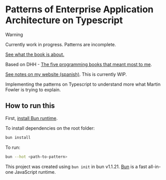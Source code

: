# Patterns of Enterprise Application Architecture on Typescript

> [!WARNING]
> Currently work in progress. Patterns are incomplete.

[See what the book is about.](https://martinfowler.com/eaaCatalog/)

Based on DHH - [The five programming books that meant most to me](https://signalvnoise.com/posts/3375-the-five-programming-books-that-meant-most-to-me).

[See notes on my website (spanish)](https://notas.vicentematus.cl/Libros/Patterns-of-Enterprise-Application-Architecture---Martin-Fowler). This is currently WIP. 

Implementing the patterns on Typescript to understand more what Martin Fowler is trying to explain.

## How to run this

First, [install Bun runtime](https://bun.sh/).

To install dependencies on the root folder:

```bash
bun install
```

To run:

```bash
bun --hot <path-to-pattern>
```

This project was created using `bun init` in bun v1.1.21. [Bun](https://bun.sh) is a fast all-in-one JavaScript runtime.
